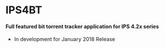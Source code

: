# IPS4BT

#### Full featured bit torrent tracker application for IPS 4.2x series

- In development for January 2018 Release